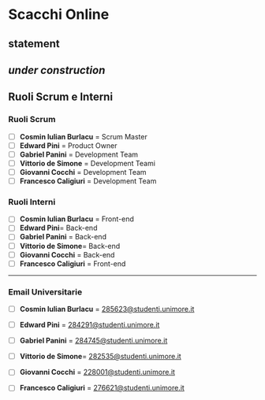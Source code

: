 # Scacchi Online

## statement

*under construction*
----
## Ruoli Scrum e Interni
### Ruoli Scrum

- [ ] **Cosmin Iulian Burlacu** = Scrum Master
- [ ] **Edward Pini** = Product Owner
- [ ] **Gabriel Panini** = Development Team
- [ ] **Vittorio de Simone** = Development Teami
- [ ] **Giovanni Cocchi** = Development Team
- [ ] **Francesco Caligiuri** = Development Team

### Ruoli Interni

- [ ] **Cosmin Iulian Burlacu** = Front-end
- [ ] **Edward Pini**= Back-end
- [ ] **Gabriel Panini** = Back-end
- [ ] **Vittorio de Simone**= Back-end
- [ ] **Giovanni Cocchi** = Back-end
- [ ] **Francesco Caligiuri** = Front-end
----
### Email Universitarie

- [ ] **Cosmin Iulian Burlacu** = [285623@studenti.unimore.it](mailto:285623@studenti.unimore.it) 
- [ ] **Edward Pini** = [284291@studenti.unimore.it](mailto:284291@studenti.unimore.it)
- [ ] **Gabriel Panini** = [284745@studenti.unimore.it](mailto:284745@studenti.unimore.it)
- [ ] **Vittorio de Simone**= [282535@studenti.unimore.it](mailto:282535@studenti.unimore.it)
- [ ] **Giovanni Cocchi** = [228001@studenti.unimore.it](mailto:228001@studenti.unimore.it)
- [ ] **Francesco Caligiuri** = [276621@studenti.unimore.it](mailto:276621@studenti.unimore.it)

